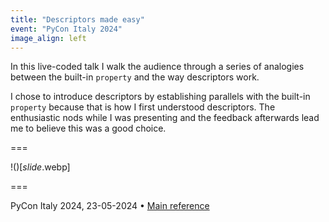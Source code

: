 ```yaml
---
title: "Descriptors made easy"
event: "PyCon Italy 2024"
image_align: left
---
```


In this live-coded talk I walk the audience through a series of analogies between the built-in `property` and the way descriptors work.

I chose to introduce descriptors by establishing parallels with the built-in `property` because that is how I first understood descriptors.
The enthusiastic nods while I was presenting and the feedback afterwards lead me to believe this was a good choice.


===

!()[_slide_.webp]

===

PyCon Italy 2024, 23-05-2024 • [Main reference](https://mathspp.com/books/pydonts)
